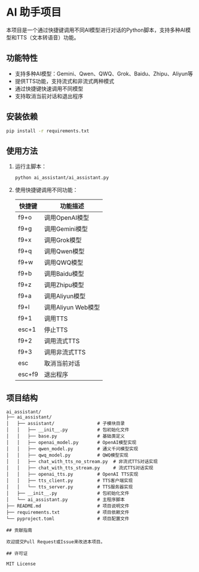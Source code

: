 # AI 助手项目

本项目是一个通过快捷键调用不同AI模型进行对话的Python脚本，支持多种AI模型和TTS（文本转语音）功能。

## 功能特性

- 支持多种AI模型：Gemini、Qwen、QWQ、Grok、Baidu、Zhipu、Aliyun等
- 提供TTS功能，支持流式和非流式两种模式
- 通过快捷键快速调用不同模型
- 支持取消当前对话和退出程序

## 安装依赖

```bash
pip install -r requirements.txt
```

## 使用方法

1. 运行主脚本：
   ```bash
   python ai_assistant/ai_assistant.py
   ```

2. 使用快捷键调用不同功能：

   | 快捷键       | 功能描述               |
   |--------------|------------------------|
   | f9+o         | 调用OpenAI模型         |
   | f9+g         | 调用Gemini模型         |
   | f9+x         | 调用Grok模型           |
   | f9+q         | 调用Qwen模型           |
   | f9+w         | 调用QWQ模型            |
   | f9+b         | 调用Baidu模型          |
   | f9+z         | 调用Zhipu模型          |
   | f9+a         | 调用Aliyun模型         |
   | f9+l         | 调用Aliyun Web模型     |
   | f9+1         | 调用TTS                |
   | esc+1        | 停止TTS                |
   | f9+2         | 调用流式TTS            |
   | f9+3         | 调用非流式TTS          |
   | esc          | 取消当前对话           |
   | esc+f9       | 退出程序               |

## 项目结构

```
ai_assistant/
├── ai_assistant/
│   ├── assistant/                # 子模块目录
│   │   ├── __init__.py           # 包初始化文件
│   │   ├── base.py               # 基础类定义
│   │   ├── openai_model.py       # OpenAI模型实现
│   │   ├── qwen_model.py         # 通义千问模型实现
│   │   ├── qwq_model.py          # QWQ模型实现
│   │   ├── chat_with_tts_no_stream.py  # 非流式TTS对话实现
│   │   ├── chat_with_tts_stream.py     # 流式TTS对话实现
│   │   ├── openai_tts.py         # OpenAI TTS实现
│   │   ├── tts_client.py         # TTS客户端实现
│   │   └── tts_server.py         # TTS服务器实现
│   ├── __init__.py               # 包初始化文件
│   └── ai_assistant.py           # 主程序脚本
├── README.md                     # 项目说明文件
├── requirements.txt              # 项目依赖文件
└── pyproject.toml                # 项目配置文件

## 贡献指南

欢迎提交Pull Request或Issue来改进本项目。

## 许可证

MIT License